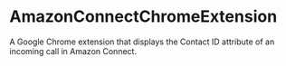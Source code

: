 # AmazonConnectChromeExtension
A Google Chrome extension that displays the Contact ID attribute of an incoming call in Amazon Connect.
